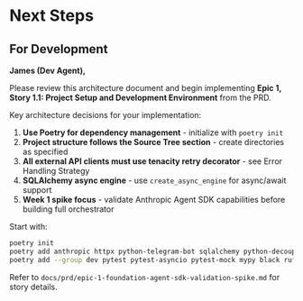 # Next Steps

## For Development

**James (Dev Agent),**

Please review this architecture document and begin implementing **Epic 1, Story 1.1: Project Setup and Development Environment** from the PRD.

Key architecture decisions for your implementation:
1. **Use Poetry for dependency management** - initialize with `poetry init`
2. **Project structure follows the Source Tree section** - create directories as specified
3. **All external API clients must use tenacity retry decorator** - see Error Handling Strategy
4. **SQLAlchemy async engine** - use `create_async_engine` for async/await support
5. **Week 1 spike focus** - validate Anthropic Agent SDK capabilities before building full orchestrator

Start with:
```bash
poetry init
poetry add anthropic httpx python-telegram-bot sqlalchemy python-decouple python-json-logger tenacity
poetry add --group dev pytest pytest-asyncio pytest-mock mypy black ruff
```

Refer to `docs/prd/epic-1-foundation-agent-sdk-validation-spike.md` for story details.
